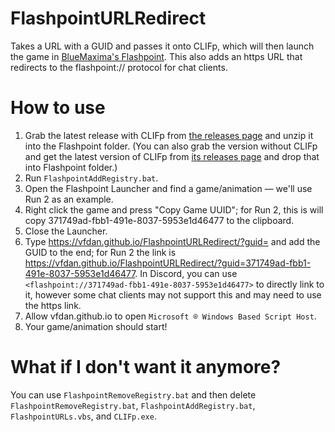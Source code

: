 # FlashpointURLRedirect
Takes a URL with a GUID and passes it onto CLIFp, which will then launch the game in [BlueMaxima's Flashpoint](https://bluemaxima.org/flashpoint/). This also adds an https URL that redirects to the flashpoint:// protocol for chat clients.

# How to use
1. Grab the latest release with CLIFp from [the releases page](https://github.com/VFDan/FlashpointURLRedirect/releases) and unzip it into the Flashpoint folder. (You can also grab the version without CLIFp and get the latest version of CLIFp from [its releases page](https://github.com/oblivioncth/CLIFp/releases/tag/v0.4) and drop that into Flashpoint folder.)
2. Run `FlashpointAddRegistry.bat`.
3. Open the Flashpoint Launcher and find a game/animation — we'll use Run 2 as an example.
4. Right click the game and press "Copy Game UUID"; for Run 2, this is will copy 371749ad-fbb1-491e-8037-5953e1d46477 to the clipboard.
5. Close the Launcher.
6. Type https://vfdan.github.io/FlashpointURLRedirect/?guid= and add the GUID to the end; for Run 2 the link is https://vfdan.github.io/FlashpointURLRedirect/?guid=371749ad-fbb1-491e-8037-5953e1d46477. In Discord, you can use `<flashpoint://371749ad-fbb1-491e-8037-5953e1d46477>` to directly link to it, however some chat clients may not support this and may need to use the https link.
7. Allow vfdan.github.io to open `Microsoft ® Windows Based Script Host`.
8. Your game/animation should start!

# What if I don't want it anymore?
You can use `FlashpointRemoveRegistry.bat` and then delete `FlashpointRemoveRegistry.bat`, `FlashpointAddRegistry.bat`, `FlashpointURLs.vbs`, and `CLIFp.exe`.
